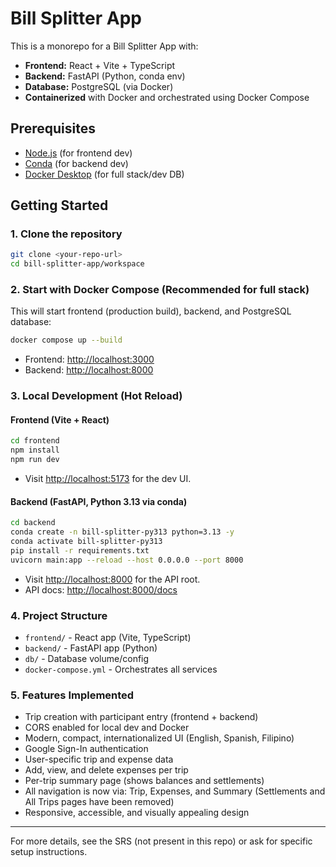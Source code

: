 # Bill Splitter App

This is a monorepo for a Bill Splitter App with:
- **Frontend:** React + Vite + TypeScript
- **Backend:** FastAPI (Python, conda env)
- **Database:** PostgreSQL (via Docker)
- **Containerized** with Docker and orchestrated using Docker Compose

## Prerequisites
- [Node.js](https://nodejs.org/) (for frontend dev)
- [Conda](https://docs.conda.io/) (for backend dev)
- [Docker Desktop](https://www.docker.com/products/docker-desktop/) (for full stack/dev DB)

## Getting Started

### 1. Clone the repository
```sh
git clone <your-repo-url>
cd bill-splitter-app/workspace
```

### 2. Start with Docker Compose (Recommended for full stack)
This will start frontend (production build), backend, and PostgreSQL database:
```sh
docker compose up --build
```
- Frontend: [http://localhost:3000](http://localhost:3000)
- Backend: [http://localhost:8000](http://localhost:8000)

### 3. Local Development (Hot Reload)
#### Frontend (Vite + React)
```sh
cd frontend
npm install
npm run dev
```
- Visit [http://localhost:5173](http://localhost:5173) for the dev UI.

#### Backend (FastAPI, Python 3.13 via conda)
```sh
cd backend
conda create -n bill-splitter-py313 python=3.13 -y
conda activate bill-splitter-py313
pip install -r requirements.txt
uvicorn main:app --reload --host 0.0.0.0 --port 8000
```
- Visit [http://localhost:8000](http://localhost:8000) for the API root.
- API docs: [http://localhost:8000/docs](http://localhost:8000/docs)

### 4. Project Structure
- `frontend/` - React app (Vite, TypeScript)
- `backend/` - FastAPI app (Python)
- `db/` - Database volume/config
- `docker-compose.yml` - Orchestrates all services

### 5. Features Implemented
- Trip creation with participant entry (frontend + backend)
- CORS enabled for local dev and Docker
- Modern, compact, internationalized UI (English, Spanish, Filipino)
- Google Sign-In authentication
- User-specific trip and expense data
- Add, view, and delete expenses per trip
- Per-trip summary page (shows balances and settlements)
- All navigation is now via: Trip, Expenses, and Summary (Settlements and All Trips pages have been removed)
- Responsive, accessible, and visually appealing design

---

For more details, see the SRS (not present in this repo) or ask for specific setup instructions.
